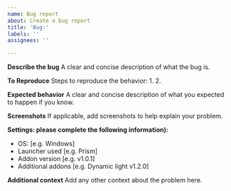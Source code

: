 ```yaml
---
name: Bug report
about: Create a bug report
title: 'Bug:'
labels: ''
assignees: ''

---
```


**Describe the bug**
A clear and concise description of what the bug is.

**To Reproduce**
Steps to reproduce the behavior:
1. 
2. 

**Expected behavior**
A clear and concise description of what you expected to happen if you know.

**Screenshots**
If applicable, add screenshots to help explain your problem.

**Settings: please complete the following information):**
 - OS: [e.g. Windows]
 - Launcher used [e.g. Prism]
 - Addon version [e.g. v1.0.1]
 - Additional addons [e.g. Dynamic light v1.2.0]

**Additional context**
Add any other context about the problem here.
